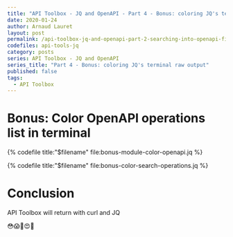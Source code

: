 ```yaml
---
title: "API Toolbox - JQ and OpenAPI - Part 4 - Bonus: coloring JQ's terminal raw output"
date: 2020-01-24
author: Arnaud Lauret
layout: post
permalink: /api-toolbox-jq-and-openapi-part-2-searching-into-openapi-files/
codefiles: api-tools-jq
category: posts
series: API Toolbox - JQ and OpenAPI
series_title: "Part 4 - Bonus: coloring JQ's terminal raw output"
published: false
tags:
  - API Toolbox
---
```


# Bonus: Color OpenAPI operations list in terminal

{% codefile title:"$filename" file:bonus-module-color-openapi.jq %}

{% codefile title:"$filename" file:bonus-color-search-operations.jq %}

# Conclusion
API Toolbox will return with curl and JQ

😳😱🤩😍🥳